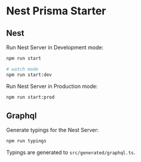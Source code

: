 # Nest Prisma Starter

## Nest
Run Nest Server in Development mode:

```bash
npm run start

# watch mode
npm run start:dev
```

Run Nest Server in Production mode:

```bash
npm run start:prod
```

## Graphql

Generate typings for the Nest Server:

```bash
npm run typings
```

Typings are generated to `src/generated/graphql.ts`.